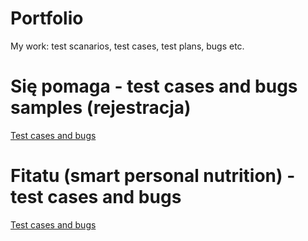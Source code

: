 # Portfolio
My work: test scanarios, test cases, test plans, bugs etc.

# Się pomaga - test cases and bugs samples (rejestracja)

[Test cases and bugs](https://docs.google.com/spreadsheets/d/e/2PACX-1vQZ8o-pWvlt4X3SreqJ9QbE1aUB8JE_Zo6h41QHDVbEoR6uKyiEXKuhqMoWpHGyWgJsKclKO_cwKeko/pubhtml)


# Fitatu (smart personal nutrition) - test cases and bugs

[Test cases and bugs](https://docs.google.com/spreadsheets/d/e/2PACX-1vRpkPaHTS3j0Q_rNA_VZtHHTlKWOxelW95aNivFqWaVTtmDkonPTXBDUa2_CKGIwDYmb7FmQMA_m7w5/pubhtml)
